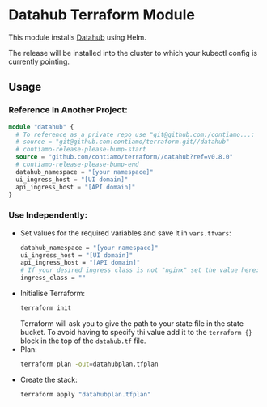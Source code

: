 # Datahub Terraform Module

This module installs [Datahub](https://datahubproject.io) using Helm.

The release will be installed into the cluster to which your kubectl config is currently pointing.

## Usage

### Reference In Another Project:

```terraform
module "datahub" {
  # To reference as a private repo use "git@github.com:/contiamo...:
  # source = "git@github.com:contiamo/terraform.git//datahub"
  # contiamo-release-please-bump-start
  source = "github.com/contiamo/terraform//datahub?ref=v0.8.0"
  # contiamo-release-please-bump-end
  datahub_namespace = "[your namespace]"
  ui_ingress_host = "[UI domain]"
  api_ingress_host = "[API domain]"
}
```

### Use Independently:
- Set values for the required variables and save it in `vars.tfvars`:
    ```bash
    datahub_namespace = "[your namespace]"
    ui_ingress_host = "[UI domain]"
    api_ingress_host = "[API domain]"
    # If your desired ingress class is not "nginx" set the value here:
    ingress_class = ""
    ```
- Initialise Terraform:
    ```bash
    terraform init
    ```
    Terraform will ask you to give the path to your state file in the state bucket. To avoid having to specify thi value add it to the `terraform {}` block in the top of the `datahub.tf` file.
- Plan:
    ```bash
    terraform plan -out=datahubplan.tfplan
    ```
- Create the stack:
    ```bash
    terraform apply "datahubplan.tfplan"
    ```
